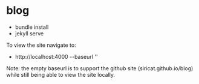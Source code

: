 blog
====

- bundle install
- jekyll serve


To view the site navigate to:
  - http://localhost:4000 --baseurl ''

Note: the empty baseurl is to support the github site (siricat.github.io/blog) while still being able to view the site locally.
